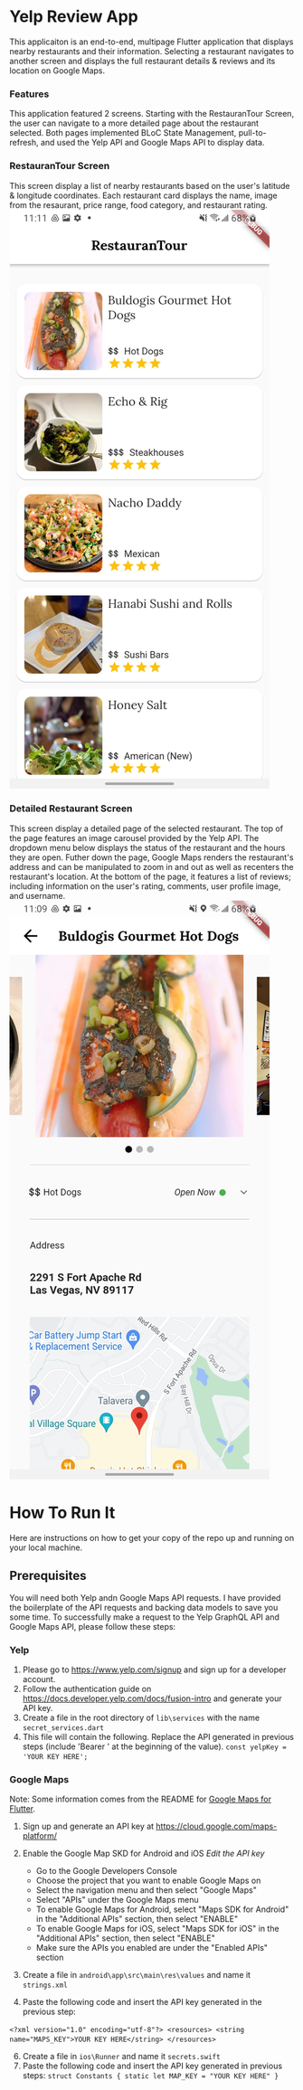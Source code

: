 # Yelp Review App

This applicaiton is an end-to-end, multipage Flutter application that displays nearby restaurants and their information. Selecting a restaurant navigates to another screen and displays the full restaurant details & reviews and its location on Google Maps.

### Features
This application featured 2 screens. Starting with the RestauranTour Screen, the user can navigate to a more detailed page about the restaurant selected. Both pages implemented BLoC State Management, pull-to-refresh, and used the Yelp API and Google Maps API to display data.

### RestauranTour Screen
This screen display a list of nearby restaurants based on the user's latitude & longitude coordinates. Each restaurant card displays the name, image from the resaurant, price range, food category, and restaurant rating.
![alt text](https://github.com/heidiafehr/Yelp_Review_Flutter_App/blob/master/RestauranTourScreenShot.jpg)

### Detailed Restaurant Screen
This screen display a detailed page of the selected restaurant. The top of the page features an image carousel provided by the Yelp API. The dropdown menu below displays the status of the restaurant and the hours they are open. Futher down the page, Google Maps renders the restaurant's address and can be manipulated to zoom in and out as well as recenters the restaurant's location. At the bottom of the page, it features a list of reviews; including information on the user's rating, comments, user profile image, and username.
![alt text](https://github.com/heidiafehr/Yelp_Review_Flutter_App/blob/master/RestaurantViewScreenShot.jpg)
# How To Run It
Here are instructions on how to get your copy of the repo up and running on your local machine.

## Prerequisites
You will need both Yelp andn Google Maps API requests.
I have provided the boilerplate of the API requests and backing data models to save you some time. To successfully make a request to the Yelp GraphQL API and Google Maps API, please follow these steps:

### Yelp
1. Please go to https://www.yelp.com/signup and sign up for a developer account.
2. Follow the authentication guide on https://docs.developer.yelp.com/docs/fusion-intro and generate your API key.
3. Create a file in the root directory of `lib\services` with the name `secret_services.dart`
4. This file will contain the following. Replace the API generated in previous steps (include 'Bearer ' at the beginning of the value).
`const yelpKey = 'YOUR KEY HERE';`

### Google Maps
Note: Some information comes from the README for [Google Maps for Flutter]([url](https://pub.dev/packages/google_maps_flutter)https://pub.dev/packages/google_maps_flutter).
1. Sign up and generate an API key at https://cloud.google.com/maps-platform/
2. Enable the Google Map SKD for Android and iOS
    _Edit the API key_

    - Go to the Google Developers Console
    - Choose the project that you want to enable Google Maps on
    - Select the navigation menu and then select "Google Maps"
    - Select "APIs" under the Google Maps menu
    - To enable Google Maps for Android, select "Maps SDK for Android" in the "Additional APIs" section, then select "ENABLE"
    - To enable Google Maps for iOS, select "Maps SDK for iOS" in the "Additional APIs" section, then select "ENABLE"
    - Make sure the APIs you enabled are under the "Enabled APIs" section
3. Create a file in `android\app\src\main\res\values` and name it `strings.xml`
4. Paste the following code and insert the API key generated in the previous step:

`<?xml version="1.0" encoding="utf-8"?>
<resources>
    <string name="MAPS_KEY">YOUR KEY HERE</string>
</resources>`

6. Create a file in `ios\Runner` and name it `secrets.swift`
7. Paste the following code and insert the API key generated in previous steps:
`struct Constants {
    static let MAP_KEY = "YOUR KEY HERE"
}`


